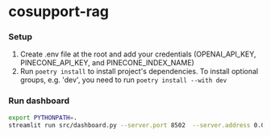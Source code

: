 # cosupport-rag


### Setup

1. Create .env file at the root and add your credentials (OPENAI_API_KEY, PINECONE_API_KEY, and PINECONE_INDEX_NAME)
2. Run ```poetry install``` to install project's dependencies. To install optional groups, e.g. 'dev', you need to
   run ```poetry install --with dev```


### Run dashboard

```bash
export PYTHONPATH=.
streamlit run src/dashboard.py --server.port 8502  --server.address 0.0.0.0 --theme.backgroundColor "#FFFFFF" --theme.secondaryBackgroundColor "#EDF7FF" --theme.textColor "#000000"
```